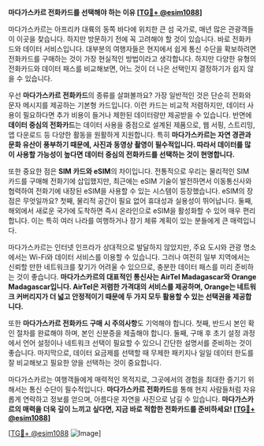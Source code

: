 **마다가스카르 전화카드를 선택해야 하는 이유 [[TG💪+ @esim1088](https://t.me/s/esim1088)]**

마다가스카르는 아프리카 대륙의 동쪽 바다에 위치한 큰 섬 국가로, 매년 많은 관광객들이 이곳을 찾습니다. 하지만 방문하기 전에 꼭 고려해야 할 것이 있습니다. 바로 전화카드와 데이터 서비스입니다. 대부분의 여행자들은 현지에서 쉽게 통신 수단을 확보하려면 전화카드를 구매하는 것이 가장 현실적인 방법이라고 생각합니다. 하지만 다양한 유형의 전화카드와 데이터 패스를 비교해보면, 어느 것이 더 나은 선택인지 결정하기가 쉽지 않을 수 있습니다.

우선 **마다가스카르 전화카드**의 종류를 살펴볼까요? 가장 일반적인 것은 단순히 전화와 문자 메시지를 제공하는 기본형 카드입니다. 이런 카드는 비교적 저렴하지만, 데이터 사용이 필요하다면 추가 비용이 들거나 제한된 데이터량만 제공받을 수 있습니다. 반면에 **데이터 중심의 전화카드**는 데이터 사용을 중점으로 설계된 제품으로, 웹 서핑, 스트리밍, 앱 다운로드 등 다양한 활동을 원활하게 지원합니다. 특히 **마다가스카르는 자연 경관과 문화 유산이 풍부하기 때문에, 사진과 동영상 촬영이 필수적입니다. 따라서 데이터를 많이 사용할 가능성이 높다면 데이터 중심의 전화카드를 선택하는 것이 현명합니다.**

또한 중요한 점은 **SIM 카드와 eSIM**의 차이입니다. 전통적으로 우리는 물리적인 SIM 카드를 구매해 전화기에 삽입했지만, 최근에는 eSIM 기술이 발전하면서 이동통신사와 협력하여 전화기에 내장된 eSIM을 사용할 수 있는 시스템이 등장했습니다. eSIM의 장점은 무엇일까요? 첫째, 물리적 공간이 필요 없어 휴대성과 실용성이 뛰어납니다. 둘째, 해외에서 새로운 국가에 도착하면 즉시 온라인으로 eSIM을 활성화할 수 있어 매우 편리합니다. 이는 특히 여러 나라를 여행하거나 장기 체류 계획이 있는 분들에게 큰 매력입니다.

마다가스카르는 인터넷 인프라가 상대적으로 발달하지 않았지만, 주요 도시와 관광 명소에서는 Wi-Fi와 데이터 서비스를 이용할 수 있습니다. 그러나 여전히 일부 지역에서는 신뢰할 만한 네트워크를 찾기가 어려울 수 있으므로, 충분한 데이터 패스를 미리 준비하는 것이 좋습니다. **마다가스카르의 대표적인 통신사는 AirTel Madagascar와 Orange Madagascar입니다. AirTel은 저렴한 가격대의 서비스를 제공하며, Orange는 네트워크 커버리지가 더 넓고 안정적이기 때문에 두 가지 모두 활용할 수 있는 선택권을 제공합니다.**

또한 **마다가스카르 전화카드 구매 시 주의사항**도 기억해야 합니다. 첫째, 반드시 본인 확인 절차를 완료해야 하며, 본인 신분증을 제출해야 합니다. 둘째, 구매 후 초기 설정 과정에서 언어 설정이나 네트워크 선택이 필요할 수 있으니 간단한 설명서를 준비하는 것이 좋습니다. 마지막으로, 데이터 요금제를 선택할 때 무제한 패키지나 일일 데이터 한도를 잘 비교해보고 필요한 양을 선택하는 것이 중요합니다.

마다가스카르는 여행객들에게 매력적인 목적지로, 그곳에서의 경험을 최대한 즐기기 위해서는 통신 수단이 필수적입니다. **마다가스카르 전화카드**를 통해 현지 사람들처럼 자유롭게 연락하고 정보를 얻으며, 아름다운 자연을 사진으로 남길 수 있습니다. **마다가스카르의 매력을 더욱 깊이 느끼고 싶다면, 지금 바로 적합한 전화카드를 준비하세요! [[TG💪+ @esim1088](https://t.me/s/esim1088)]**

[[TG💪+ @esim1088](https://t.me/s/esim1088) ![Image](https://i.postimg.cc/Y0z9fWf4/image.png)]
